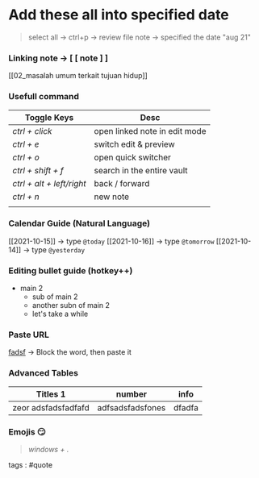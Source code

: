 # Add these all into specified date
> select all -> ctrl+p -> review file note -> specified the date "aug 21"

### Linking note -> [ [ note  ] ]
[[02_masalah umum terkait tujuan hidup]]

### Usefull command
| Toggle Keys               | Desc                          |
| ------------------------- | ----------------------------- |
| *ctrl + click*            | open linked note in edit mode |
| *ctrl + e*                | switch edit & preview         |
| *ctrl + o*                | open quick switcher           |
| *ctrl + shift + f*        | search in the entire vault    |
| *ctrl + alt + left/right* | back / forward                |
| *ctrl + n*                | new note                      |
|                           |                               |


### Calendar Guide (Natural Language)
[[2021-10-15]] -> type `@today`
[[2021-10-16]] -> type `@tomorrow`
[[2021-10-14]] -> type `@yesterday`



### Editing bullet guide (hotkey++)
- main 2
	- sub of main 2
	- another subn of main 2
	- let's take a while

### Paste URL 
[fadsf](https://www.youtube.com/watch?v=X61wRmfZU8Y&t=1400s) -> Block the word, then paste it


### Advanced Tables
| Titles 1             | number            | info          |
| -------------------- | ----------------- | ------------- |
| zeor adsfadsfadfafd  | adfsadsfadsfones  | dfadfa        | 

### Emojis 😏
>*windows + .*


tags : #quote
